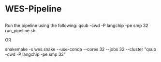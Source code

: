# WES-Pipeline

##
Run the pipeline using the following:
qsub -cwd -P langchip -pe smp 32 run_pipeline.sh

OR

snakemake -s wes.snake --use-conda --cores 32 --jobs 32 --cluster "qsub -cwd -P langchip -pe smp 32”
